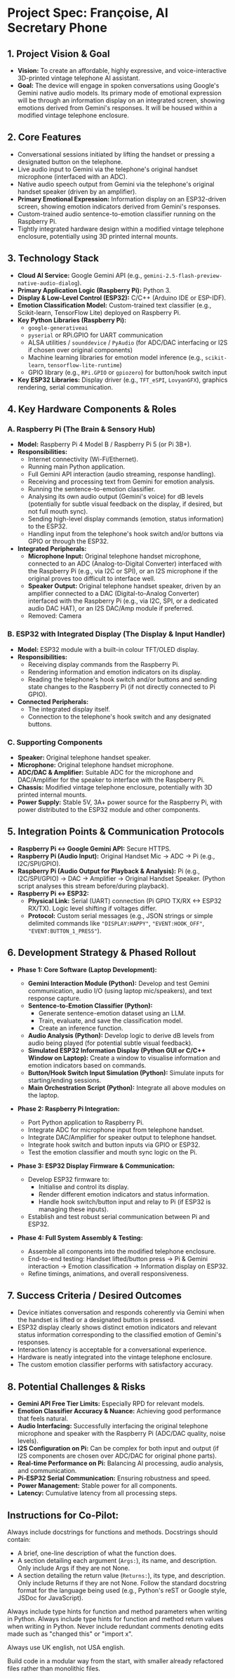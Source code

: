 # Project Spec: Françoise, AI Secretary Phone

## 1. Project Vision & Goal

* **Vision:** To create an affordable, highly expressive, and voice-interactive 3D-printed vintage telephone AI assistant.
* **Goal:** The device will engage in spoken conversations using Google's Gemini native audio models. Its primary mode of emotional expression will be through an information display on an integrated screen, showing emotions derived from Gemini's responses. It will be housed within a modified vintage telephone enclosure.

## 2. Core Features

* Conversational sessions initiated by lifting the handset or pressing a designated button on the telephone.
* Live audio input to Gemini via the telephone's original handset microphone (interfaced with an ADC).
* Native audio speech output from Gemini via the telephone's original handset speaker (driven by an amplifier).
* **Primary Emotional Expression:** Information display on an ESP32-driven screen, showing emotion indicators derived from Gemini's responses.
* Custom-trained audio sentence-to-emotion classifier running on the Raspberry Pi.
* Tightly integrated hardware design within a modified vintage telephone enclosure, potentially using 3D printed internal mounts.

## 3. Technology Stack

* **Cloud AI Service:** Google Gemini API (e.g., `gemini-2.5-flash-preview-native-audio-dialog`).
* **Primary Application Logic (Raspberry Pi):** Python 3.
* **Display & Low-Level Control (ESP32):** C/C++ (Arduino IDE or ESP-IDF).
* **Emotion Classification Model:** Custom-trained text classifier (e.g., Scikit-learn, TensorFlow Lite) deployed on Raspberry Pi.
* **Key Python Libraries (Raspberry Pi):**
    * `google-generativeai`
    * `pyserial` or RPi.GPIO for UART communication
    * ALSA utilities / `sounddevice` / `PyAudio` (for ADC/DAC interfacing or I2S if chosen over original components)
    * Machine learning libraries for emotion model inference (e.g., `scikit-learn`, `tensorflow-lite-runtime`)
    * GPIO library (e.g., `RPi.GPIO` or `gpiozero`) for button/hook switch input
* **Key ESP32 Libraries:** Display driver (e.g., `TFT_eSPI`, `LovyanGFX`), graphics rendering, serial communication.

## 4. Key Hardware Components & Roles

### A. Raspberry Pi (The Brain & Sensory Hub)

* **Model:** Raspberry Pi 4 Model B / Raspberry Pi 5 (or Pi 3B+).
* **Responsibilities:**
    * Internet connectivity (Wi-Fi/Ethernet).
    * Running main Python application.
    * Full Gemini API interaction (audio streaming, response handling).
    * Receiving and processing text from Gemini for emotion analysis.
    * Running the sentence-to-emotion classifier.
    * Analysing its own audio output (Gemini's voice) for dB levels (potentially for subtle visual feedback on the display, if desired, but not full mouth sync).
    * Sending high-level display commands (emotion, status information) to the ESP32.
    * Handling input from the telephone's hook switch and/or buttons via GPIO or through the ESP32.
* **Integrated Peripherals:**
    * **Microphone Input:** Original telephone handset microphone, connected to an ADC (Analog-to-Digital Converter) interfaced with the Raspberry Pi (e.g., via I2C or SPI), or an I2S microphone if the original proves too difficult to interface well.
    * **Speaker Output:** Original telephone handset speaker, driven by an amplifier connected to a DAC (Digital-to-Analog Converter) interfaced with the Raspberry Pi (e.g., via I2C, SPI, or a dedicated audio DAC HAT), or an I2S DAC/Amp module if preferred.
    * Removed: Camera

### B. ESP32 with Integrated Display (The Display & Input Handler)

* **Model:** ESP32 module with a built-in colour TFT/OLED display.
* **Responsibilities:**
    * Receiving display commands from the Raspberry Pi.
    * Rendering information and emotion indicators on its display.
    * Reading the telephone's hook switch and/or buttons and sending state changes to the Raspberry Pi (if not directly connected to Pi GPIO).
* **Connected Peripherals:**
    * The integrated display itself.
    * Connection to the telephone's hook switch and any designated buttons.

### C. Supporting Components

* **Speaker:** Original telephone handset speaker.
* **Microphone:** Original telephone handset microphone.
* **ADC/DAC & Amplifier:** Suitable ADC for the microphone and DAC/Amplifier for the speaker to interface with the Raspberry Pi.
* **Chassis:** Modified vintage telephone enclosure, potentially with 3D printed internal mounts.
* **Power Supply:** Stable 5V, 3A+ power source for the Raspberry Pi, with power distributed to the ESP32 module and other components.

## 5. Integration Points & Communication Protocols

* **Raspberry Pi <-> Google Gemini API:** Secure HTTPS.
* **Raspberry Pi (Audio Input):** Original Handset Mic -> ADC -> Pi (e.g., I2C/SPI/GPIO).
* **Raspberry Pi (Audio Output for Playback & Analysis):** Pi (e.g., I2C/SPI/GPIO) -> DAC -> Amplifier -> Original Handset Speaker. (Python script analyses this stream before/during playback).
* **Raspberry Pi <-> ESP32:**
    * **Physical Link:** Serial (UART) connection (Pi GPIO TX/RX <-> ESP32 RX/TX). Logic level shifting if voltages differ.
    * **Protocol:** Custom serial messages (e.g., JSON strings or simple delimited commands like `"DISPLAY:HAPPY"`, `"EVENT:HOOK_OFF"`, `"EVENT:BUTTON_1_PRESS"`).

## 6. Development Strategy & Phased Rollout

* **Phase 1: Core Software (Laptop Development):**
    * **Gemini Interaction Module (Python):** Develop and test Gemini communication, audio I/O (using laptop mic/speakers), and text response capture.
    * **Sentence-to-Emotion Classifier (Python):**
        * Generate sentence-emotion dataset using an LLM.
        * Train, evaluate, and save the classification model.
        * Create an inference function.
    * **Audio Analysis (Python):** Develop logic to derive dB levels from audio being played (for potential subtle visual feedback).
    * **Simulated ESP32 Information Display (Python GUI or C/C++ Window on Laptop):** Create a window to visualise information and emotion indicators based on commands.
    * **Button/Hook Switch Input Simulation (Python):** Simulate inputs for starting/ending sessions.
    * **Main Orchestration Script (Python):** Integrate all above modules on the laptop.

* **Phase 2: Raspberry Pi Integration:**
    * Port Python application to Raspberry Pi.
    * Integrate ADC for microphone input from telephone handset.
    * Integrate DAC/Amplifier for speaker output to telephone handset.
    * Integrate hook switch and button inputs via GPIO or ESP32.
    * Test the emotion classifier and mouth sync logic on the Pi.

* **Phase 3: ESP32 Display Firmware & Communication:**
    * Develop ESP32 firmware to:
        * Initialise and control its display.
        * Render different emotion indicators and status information.
        * Handle hook switch/button input and relay to Pi (if ESP32 is managing these inputs).
    * Establish and test robust serial communication between Pi and ESP32.

* **Phase 4: Full System Assembly & Testing:**
    * Assemble all components into the modified telephone enclosure.
    * End-to-end testing: Handset lifted/button press -> Pi & Gemini interaction -> Emotion classification -> Information display on ESP32.
    * Refine timings, animations, and overall responsiveness.

## 7. Success Criteria / Desired Outcomes

* Device initiates conversation and responds coherently via Gemini when the handset is lifted or a designated button is pressed.
* ESP32 display clearly shows distinct emotion indicators and relevant status information corresponding to the classified emotion of Gemini's responses.
* Interaction latency is acceptable for a conversational experience.
* Hardware is neatly integrated into the vintage telephone enclosure.
* The custom emotion classifier performs with satisfactory accuracy.

## 8. Potential Challenges & Risks

* **Gemini API Free Tier Limits:** Especially RPD for relevant models.
* **Emotion Classifier Accuracy & Nuance:** Achieving good performance that feels natural.
* **Audio Interfacing:** Successfully interfacing the original telephone microphone and speaker with the Raspberry Pi (ADC/DAC quality, noise levels).
* **I2S Configuration on Pi:** Can be complex for both input and output (if I2S components are chosen over ADC/DAC for original phone parts).
* **Real-time Performance on Pi:** Balancing AI processing, audio analysis, and communication.
* **Pi-ESP32 Serial Communication:** Ensuring robustness and speed.
* **Power Management:** Stable power for all components.
* **Latency:** Cumulative latency from all processing steps.

## Instructions for Co-Pilot:

Always include docstrings for functions and methods.
Docstrings should contain:
- A brief, one-line description of what the function does.
- A section detailing each argument (`Args:`), its name, and description. Only include Args if they are not None.
- A section detailing the return value (`Returns:`), its type, and description. Only include Returns if they are not None.
Follow the standard docstring format for the language being used (e.g., Python's reST or Google style, JSDoc for JavaScript).

Always include type hints for function and method parameters when writing in Python.
Always include type hints for function and method return values when writing in Python.
Never include redundant comments denoting edits made such as "changed this" or "import x".

Always use UK english, not USA english.

Build code in a modular way from the start, with smaller already refactored files rather than monolithic files.
